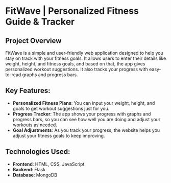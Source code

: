 # FitWave | Personalized Fitness Guide & Tracker

## Project Overview
FitWave is a simple and user-friendly web application designed to help you stay on track with your fitness goals. It allows users to enter their details like weight, height, and fitness goals, and based on that, the app gives personalized workout suggestions. It also tracks your progress with easy-to-read graphs and progress bars.

## Key Features:
- **Personalized Fitness Plans**: You can input your weight, height, and goals to get workout suggestions just for you.
- **Progress Tracker**: The app shows your progress with graphs and progress bars, so you can see how well you are doing and adjust your workouts as needed.
- **Goal Adjustments**: As you track your progress, the website helps you adjust your fitness goals to keep improving.

## Technologies Used:
- **Frontend**: HTML, CSS, JavaScript
- **Backend**: Flask 
- **Database**: MongoDB 
